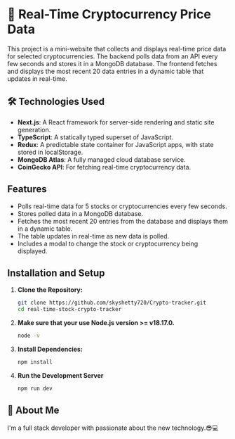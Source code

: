 # 🚀 Real-Time Cryptocurrency Price Data

This project is a mini-website that collects and displays real-time price data for selected  cryptocurrencies. The backend polls data from an API every few seconds and stores it in a MongoDB database. The frontend fetches and displays the most recent 20 data entries in a dynamic table that updates in real-time.

## 🛠 Technologies Used

- **Next.js**: A React framework for server-side rendering and static site generation.
- **TypeScript**: A statically typed superset of JavaScript.
- **Redux**: A predictable state container for JavaScript apps, with state stored in localStorage.
- **MongoDB Atlas**: A fully managed cloud database service.
- **CoinGecko API**: For fetching real-time cryptocurrency data.

## Features

- Polls real-time data for 5 stocks or cryptocurrencies every few seconds.
- Stores polled data in a MongoDB database.
- Fetches the most recent 20 entries from the database and displays them in a dynamic table.
- The table updates in real-time as new data is polled.
- Includes a modal to change the stock or cryptocurrency being displayed.

## Installation and Setup

1. **Clone the Repository:**
   ```sh
   git clone https://github.com/skyshetty720/Crypto-tracker.git
   cd real-time-stock-crypto-tracker
   
   
2. **Make sure that your use Node.js version >= v18.17.0.**
    ```sh
    node -v
    
    
3. **Install Dependencies:**
    ```sh
    npm install

4. **Run the Development Server**
    ```sh
    npm run dev

## 🚀 About Me
I'm a full stack developer with passionate about the new technology.😎💻
